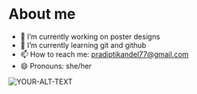 # About me 


- 🔭 I’m currently working on poster designs
- 🌱 I’m currently learning git and github
- 📫 How to reach me: pradiptikandel77@gmail.com
- 😄 Pronouns: she/her
<picture>
 <source media="(prefers-color-scheme: light)" srcset="https://external-content.duckduckgo.com/iu/?u=http%3A%2F%2Fclipart-library.com%2Fimages%2F8iAb9yLrT.jpg&f=1&nofb=1&ipt=6dfb33e6e6d0d4454c89e639eed580058f3ce306ccad01ef140660a7825de15d">
 <source media="(prefers-color-scheme: dark)" srcset="https://external-content.duckduckgo.com/iu/?u=https%3A%2F%2Fc.ndtvimg.com%2F2022-09%2Fcqi3c0n_the-sun-generic_625x300_13_September_22.jpg&f=1&nofb=1&ipt=608245397d2f5eeccf965185273e2ef0a04aefa54cf1ec4ac8034b1155371619">
 <img alt="YOUR-ALT-TEXT" src="https://external-content.duckduckgo.com/iu/?u=http%3A%2F%2Fclipart-library.com%2Fimages%2F8iAb9yLrT.jpg&f=1&nofb=1&ipt=6dfb33e6e6d0d4454c89e639eed580058f3ce306ccad01ef140660a7825de15d">
</picture>


